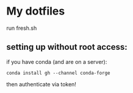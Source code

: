 # My dotfiles
run fresh.sh

## setting up without root access:
if you have conda (and are on a server):
```
conda install gh --channel conda-forge
```
then authenticate via token!